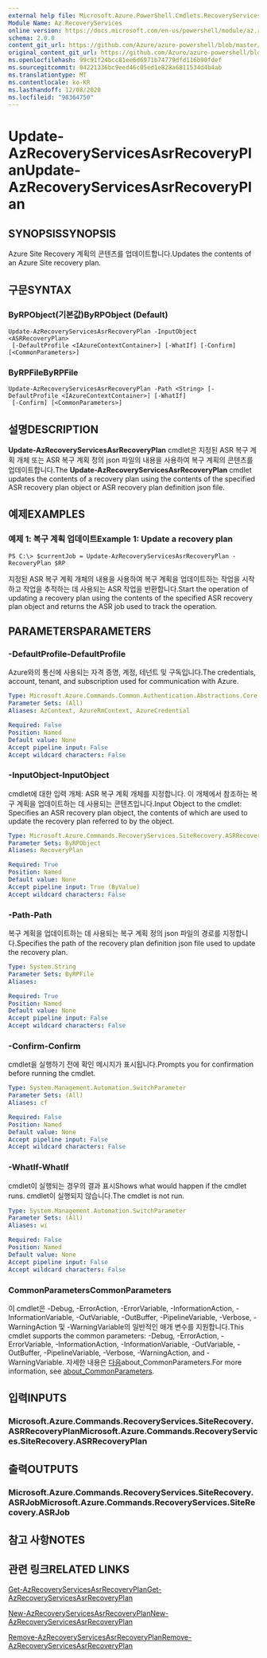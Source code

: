```yaml
---
external help file: Microsoft.Azure.PowerShell.Cmdlets.RecoveryServices.SiteRecovery.dll-Help.xml
Module Name: Az.RecoveryServices
online version: https://docs.microsoft.com/en-us/powershell/module/az.recoveryservices/update-azrecoveryservicesasrrecoveryplan
schema: 2.0.0
content_git_url: https://github.com/Azure/azure-powershell/blob/master/src/RecoveryServices/RecoveryServices/help/Update-AzRecoveryServicesAsrRecoveryPlan.md
original_content_git_url: https://github.com/Azure/azure-powershell/blob/master/src/RecoveryServices/RecoveryServices/help/Update-AzRecoveryServicesAsrRecoveryPlan.md
ms.openlocfilehash: 99c91f24bcc81ee6d6971b74779dfd116b90fdef
ms.sourcegitcommit: 04221336bc9eed46c05ed1e828a6811534d4b4ab
ms.translationtype: MT
ms.contentlocale: ko-KR
ms.lasthandoff: 12/08/2020
ms.locfileid: "98364750"
---
```

# <span data-ttu-id="5bc3b-101">Update-AzRecoveryServicesAsrRecoveryPlan</span><span class="sxs-lookup"><span data-stu-id="5bc3b-101">Update-AzRecoveryServicesAsrRecoveryPlan</span></span>

## <span data-ttu-id="5bc3b-102">SYNOPSIS</span><span class="sxs-lookup"><span data-stu-id="5bc3b-102">SYNOPSIS</span></span>
<span data-ttu-id="5bc3b-103">Azure Site Recovery 계획의 콘텐츠를 업데이트합니다.</span><span class="sxs-lookup"><span data-stu-id="5bc3b-103">Updates the contents of an Azure Site recovery plan.</span></span>

## <span data-ttu-id="5bc3b-104">구문</span><span class="sxs-lookup"><span data-stu-id="5bc3b-104">SYNTAX</span></span>

### <span data-ttu-id="5bc3b-105">ByRPObject(기본값)</span><span class="sxs-lookup"><span data-stu-id="5bc3b-105">ByRPObject (Default)</span></span>
```
Update-AzRecoveryServicesAsrRecoveryPlan -InputObject <ASRRecoveryPlan>
 [-DefaultProfile <IAzureContextContainer>] [-WhatIf] [-Confirm] [<CommonParameters>]
```

### <span data-ttu-id="5bc3b-106">ByRPFile</span><span class="sxs-lookup"><span data-stu-id="5bc3b-106">ByRPFile</span></span>
```
Update-AzRecoveryServicesAsrRecoveryPlan -Path <String> [-DefaultProfile <IAzureContextContainer>] [-WhatIf]
 [-Confirm] [<CommonParameters>]
```

## <span data-ttu-id="5bc3b-107">설명</span><span class="sxs-lookup"><span data-stu-id="5bc3b-107">DESCRIPTION</span></span>
<span data-ttu-id="5bc3b-108">**Update-AzRecoveryServicesAsrRecoveryPlan** cmdlet은 지정된 ASR 복구 계획 개체 또는 ASR 복구 계획 정의 json 파일의 내용을 사용하여 복구 계획의 콘텐츠를 업데이트합니다.</span><span class="sxs-lookup"><span data-stu-id="5bc3b-108">The **Update-AzRecoveryServicesAsrRecoveryPlan** cmdlet updates the contents of a recovery plan using the contents of the specified ASR recovery plan object or ASR recovery plan definition json file.</span></span>

## <span data-ttu-id="5bc3b-109">예제</span><span class="sxs-lookup"><span data-stu-id="5bc3b-109">EXAMPLES</span></span>

### <span data-ttu-id="5bc3b-110">예제 1: 복구 계획 업데이트</span><span class="sxs-lookup"><span data-stu-id="5bc3b-110">Example 1: Update a recovery plan</span></span>
```
PS C:\> $currentJob = Update-AzRecoveryServicesAsrRecoveryPlan -RecoveryPlan $RP
```

<span data-ttu-id="5bc3b-111">지정된 ASR 복구 계획 개체의 내용을 사용하여 복구 계획을 업데이트하는 작업을 시작하고 작업을 추적하는 데 사용되는 ASR 작업을 반환합니다.</span><span class="sxs-lookup"><span data-stu-id="5bc3b-111">Start the operation of updating a recovery plan using the contents of the specified ASR recovery plan object and returns the ASR job used to track the operation.</span></span>

## <span data-ttu-id="5bc3b-112">PARAMETERS</span><span class="sxs-lookup"><span data-stu-id="5bc3b-112">PARAMETERS</span></span>

### <span data-ttu-id="5bc3b-113">-DefaultProfile</span><span class="sxs-lookup"><span data-stu-id="5bc3b-113">-DefaultProfile</span></span>
<span data-ttu-id="5bc3b-114">Azure와의 통신에 사용되는 자격 증명, 계정, 테넌트 및 구독입니다.</span><span class="sxs-lookup"><span data-stu-id="5bc3b-114">The credentials, account, tenant, and subscription used for communication with Azure.</span></span>


```yaml
Type: Microsoft.Azure.Commands.Common.Authentication.Abstractions.Core.IAzureContextContainer
Parameter Sets: (All)
Aliases: AzContext, AzureRmContext, AzureCredential

Required: False
Position: Named
Default value: None
Accept pipeline input: False
Accept wildcard characters: False
```

### <span data-ttu-id="5bc3b-115">-InputObject</span><span class="sxs-lookup"><span data-stu-id="5bc3b-115">-InputObject</span></span>
<span data-ttu-id="5bc3b-116">cmdlet에 대한 입력 개체: ASR 복구 계획 개체를 지정합니다. 이 개체에서 참조하는 복구 계획을 업데이트하는 데 사용되는 콘텐츠입니다.</span><span class="sxs-lookup"><span data-stu-id="5bc3b-116">Input Object to the cmdlet: Specifies an ASR recovery plan object, the contents of which are used to update the recovery plan referred to by the object.</span></span>

```yaml
Type: Microsoft.Azure.Commands.RecoveryServices.SiteRecovery.ASRRecoveryPlan
Parameter Sets: ByRPObject
Aliases: RecoveryPlan

Required: True
Position: Named
Default value: None
Accept pipeline input: True (ByValue)
Accept wildcard characters: False
```

### <span data-ttu-id="5bc3b-117">-Path</span><span class="sxs-lookup"><span data-stu-id="5bc3b-117">-Path</span></span>
<span data-ttu-id="5bc3b-118">복구 계획을 업데이트하는 데 사용되는 복구 계획 정의 json 파일의 경로를 지정합니다.</span><span class="sxs-lookup"><span data-stu-id="5bc3b-118">Specifies the path of the recovery plan definition json file used to update the recovery plan.</span></span>

```yaml
Type: System.String
Parameter Sets: ByRPFile
Aliases:

Required: True
Position: Named
Default value: None
Accept pipeline input: False
Accept wildcard characters: False
```

### <span data-ttu-id="5bc3b-119">-Confirm</span><span class="sxs-lookup"><span data-stu-id="5bc3b-119">-Confirm</span></span>
<span data-ttu-id="5bc3b-120">cmdlet을 실행하기 전에 확인 메시지가 표시됩니다.</span><span class="sxs-lookup"><span data-stu-id="5bc3b-120">Prompts you for confirmation before running the cmdlet.</span></span>

```yaml
Type: System.Management.Automation.SwitchParameter
Parameter Sets: (All)
Aliases: cf

Required: False
Position: Named
Default value: None
Accept pipeline input: False
Accept wildcard characters: False
```

### <span data-ttu-id="5bc3b-121">-WhatIf</span><span class="sxs-lookup"><span data-stu-id="5bc3b-121">-WhatIf</span></span>
<span data-ttu-id="5bc3b-122">cmdlet이 실행되는 경우의 결과 표시</span><span class="sxs-lookup"><span data-stu-id="5bc3b-122">Shows what would happen if the cmdlet runs.</span></span> <span data-ttu-id="5bc3b-123">cmdlet이 실행되지 않습니다.</span><span class="sxs-lookup"><span data-stu-id="5bc3b-123">The cmdlet is not run.</span></span>

```yaml
Type: System.Management.Automation.SwitchParameter
Parameter Sets: (All)
Aliases: wi

Required: False
Position: Named
Default value: None
Accept pipeline input: False
Accept wildcard characters: False
```

### <span data-ttu-id="5bc3b-124">CommonParameters</span><span class="sxs-lookup"><span data-stu-id="5bc3b-124">CommonParameters</span></span>
<span data-ttu-id="5bc3b-125">이 cmdlet은 -Debug, -ErrorAction, -ErrorVariable, -InformationAction, -InformationVariable, -OutVariable, -OutBuffer, -PipelineVariable, -Verbose, -WarningAction 및 -WarningVariable의 일반적인 매개 변수를 지원합니다.</span><span class="sxs-lookup"><span data-stu-id="5bc3b-125">This cmdlet supports the common parameters: -Debug, -ErrorAction, -ErrorVariable, -InformationAction, -InformationVariable, -OutVariable, -OutBuffer, -PipelineVariable, -Verbose, -WarningAction, and -WarningVariable.</span></span> <span data-ttu-id="5bc3b-126">자세한 내용은 [다음](http://go.microsoft.com/fwlink/?LinkID=113216)about_CommonParameters.</span><span class="sxs-lookup"><span data-stu-id="5bc3b-126">For more information, see [about_CommonParameters](http://go.microsoft.com/fwlink/?LinkID=113216).</span></span>

## <span data-ttu-id="5bc3b-127">입력</span><span class="sxs-lookup"><span data-stu-id="5bc3b-127">INPUTS</span></span>

### <span data-ttu-id="5bc3b-128">Microsoft.Azure.Commands.RecoveryServices.SiteRecovery.ASRRecoveryPlan</span><span class="sxs-lookup"><span data-stu-id="5bc3b-128">Microsoft.Azure.Commands.RecoveryServices.SiteRecovery.ASRRecoveryPlan</span></span>

## <span data-ttu-id="5bc3b-129">출력</span><span class="sxs-lookup"><span data-stu-id="5bc3b-129">OUTPUTS</span></span>

### <span data-ttu-id="5bc3b-130">Microsoft.Azure.Commands.RecoveryServices.SiteRecovery.ASRJob</span><span class="sxs-lookup"><span data-stu-id="5bc3b-130">Microsoft.Azure.Commands.RecoveryServices.SiteRecovery.ASRJob</span></span>

## <span data-ttu-id="5bc3b-131">참고 사항</span><span class="sxs-lookup"><span data-stu-id="5bc3b-131">NOTES</span></span>

## <span data-ttu-id="5bc3b-132">관련 링크</span><span class="sxs-lookup"><span data-stu-id="5bc3b-132">RELATED LINKS</span></span>

[<span data-ttu-id="5bc3b-133">Get-AzRecoveryServicesAsrRecoveryPlan</span><span class="sxs-lookup"><span data-stu-id="5bc3b-133">Get-AzRecoveryServicesAsrRecoveryPlan</span></span>](./Get-AzRecoveryServicesAsrRecoveryPlan.md)

[<span data-ttu-id="5bc3b-134">New-AzRecoveryServicesAsrRecoveryPlan</span><span class="sxs-lookup"><span data-stu-id="5bc3b-134">New-AzRecoveryServicesAsrRecoveryPlan</span></span>](./New-AzRecoveryServicesAsrRecoveryPlan.md)

[<span data-ttu-id="5bc3b-135">Remove-AzRecoveryServicesAsrRecoveryPlan</span><span class="sxs-lookup"><span data-stu-id="5bc3b-135">Remove-AzRecoveryServicesAsrRecoveryPlan</span></span>](./Remove-AzRecoveryServicesAsrRecoveryPlan.md)
